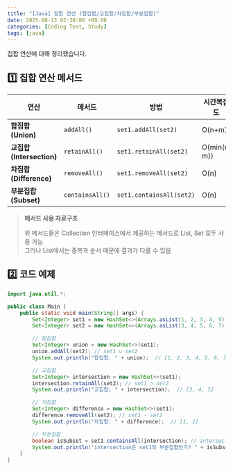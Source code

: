 ```yaml
---
title: "[Java] 집합 연산 (합집합/교집합/차집합/부분집합)"
date: 2025-08-13 02:30:00 +09:00
categories: [Coding Test, Study]
tags: [java]
---
```


집합 연산에 대해 정리했습니다.

## 1️⃣ **집합 연산 메서드**

| 연산                     | 메서드              | 방법                      | 시간복잡도        |
| ---------------------- | --------------- | ------------------------ | ------------ |
| **합집합 (Union)**        | `addAll()`      | `set1.addAll(set2)`      | O(n+m)       |
| **교집합 (Intersection)** | `retainAll()`   | `set1.retainAll(set2)`   | O(min(n, m)) |
| **차집합 (Difference)**   | `removeAll()`   | `set1.removeAll(set2)`   | O(n)         |
| **부분집합 (Subset)**      | `containsAll()` | `set1.containsAll(set2)` | O(n)         |


> **메서드 사용 자료구조**
>
> 위 메서드들은 Collection 인터페이스에서 제공하는 메서드로 List, Set 모두 사용 가능 <br />
> 그러나 List에서는 중복과 순서 때문에 결과가 다를 수 있음


## 2️⃣ **코드 예제**

```java
import java.util.*;

public class Main {
    public static void main(String[] args) {
        Set<Integer> set1 = new HashSet<>(Arrays.asList(1, 2, 3, 4, 5));
        Set<Integer> set2 = new HashSet<>(Arrays.asList(3, 4, 5, 6, 7));

        // 합집합
        Set<Integer> union = new HashSet<>(set1);
        union.addAll(set2); // set1 ∪ set2
        System.out.println("합집합: " + union);  // [1, 2, 3, 4, 5, 6, 7]

        // 교집합
        Set<Integer> intersection = new HashSet<>(set1);
        intersection.retainAll(set2); // set1 ∩ set2
        System.out.println("교집합: " + intersection);  // [3, 4, 5]

        // 차집합
        Set<Integer> difference = new HashSet<>(set1);
        difference.removeAll(set2); // set1 - set2
        System.out.println("차집합: " + difference);  // [1, 2]

        // 부분집합
        boolean isSubset = set1.containsAll(intersection); // intersection ⊆ set1
        System.out.println("intersection은 set1의 부분집합인가? " + isSubset);  // true
    }
}
```